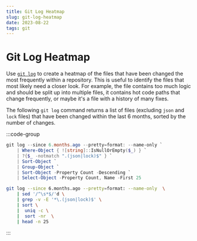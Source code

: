 ```yaml
---
title: Git Log Heatmap
slug: git-log-heatmap
date: 2023-08-22
tags: git
---
```


# Git Log Heatmap

Use [`git log`](https://git-scm.com/docs/git-log) to create a heatmap of the files that have been changed the most frequently within a repository.
This is useful to identify the files that most likely need a closer look.
For example, the file contains too much logic and should be split up into multiple files, it contains hot code paths that change frequently, or maybe it's a file with a history of many fixes.

The following `git log` command returns a list of files (excluding `json` and `lock` files) that have been changed within the last 6 months, sorted by the number of changes.

:::code-group

```powershell [title=PowerShell Variant]
git log --since 6.months.ago --pretty=format: --name-only `
    | Where-Object { ![string]::IsNullOrEmpty($_) } `
    | ?{$_ -notmatch ".(json|lock)$" } `
    | Sort-Object `
    | Group-Object `
    | Sort-Object -Property Count -Descending `
    | Select-Object -Property Count, Name -First 25
```

```bash [title=Bash Variant]
git log --since 6.months.ago --pretty=format: --name-only  \
    | sed '/^\s*$/'d \
    | grep -v -E '*\.(json|lock)$' \
    | sort \
    |  uniq -c \
    |  sort -nr  \
    | head -n 25
```

:::
